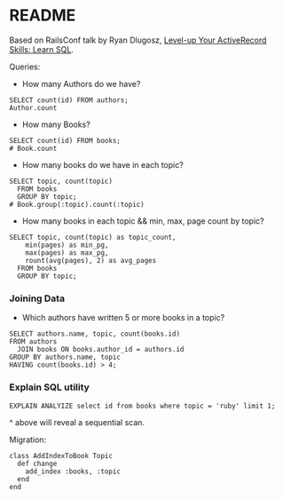 # README

Based on RailsConf talk by Ryan Dlugosz, [Level-up Your ActiveRecord Skills: Learn SQL](https://www.youtube.com/watch?v=4xjSXp-oBvc).

Queries:

* How many Authors do we have?

```
SELECT count(id) FROM authors;
Author.count
```

* How many Books?

```
SELECT count(id) FROM books;
# Book.count
```

* How many books do we have in each topic?

```
SELECT topic, count(topic)
  FROM books
  GROUP BY topic;
# Book.group(:topic).count(:topic)
``` 

* How many books in each topic && min, max, page count by topic?

```
SELECT topic, count(topic) as topic_count,
    min(pages) as min_pg,
    max(pages) as max_pg,
    rount(avg(pages), 2) as avg_pages
  FROM books
  GROUP BY topic;
```

### Joining Data

* Which authors have written 5 or more books in a topic?

```
SELECT authors.name, topic, count(books.id)
FROM authors
  JOIN books ON books.author_id = authors.id
GROUP BY authors.name, topic
HAVING count(books.id) > 4;
```

### Explain SQL utility

```
EXPLAIN ANALYIZE select id from books where topic = 'ruby' limit 1;
```

^ above will reveal a sequential scan.

Migration:
```
class AddIndexToBook Topic
  def change
    add_index :books, :topic
  end
end
```
